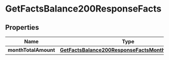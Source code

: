 

# GetFactsBalance200ResponseFacts


## Properties

| Name | Type | Description | Notes |
|------------ | ------------- | ------------- | -------------|
|**monthTotalAmount** | [**GetFactsBalance200ResponseFactsMonthTotalAmount**](GetFactsBalance200ResponseFactsMonthTotalAmount.md) |  |  [optional] |



